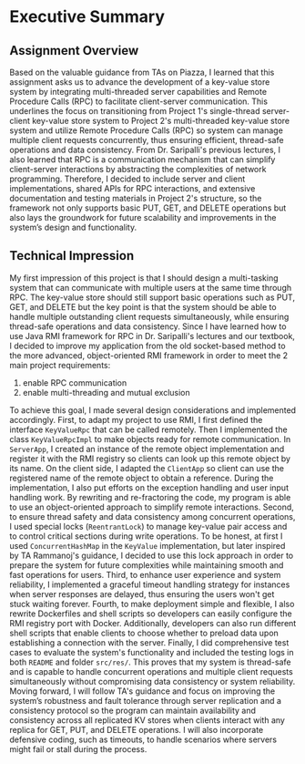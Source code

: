 # Executive Summary

## Assignment Overview

Based on the valuable guidance from TAs on Piazza, I learned that this assignment asks us to advance the development of 
a key-value store system by integrating multi-threaded server capabilities and Remote Procedure Calls (RPC) to facilitate
client-server communication. This underlines the focus on transitioning from Project 1's single-thread server-client
key-value store system to Project 2's multi-threaded key-value store system and utilize Remote Procedure Calls (RPC) so
system can manage multiple client requests concurrently, thus ensuring efficient, thread-safe operations and data
consistency. From Dr. Saripalli's previous lectures, I also learned that RPC is a communication mechanism that can
simplify client-server interactions by abstracting the complexities of network programming. Therefore, I decided to 
include server and client implementations, shared APIs for RPC interactions, and extensive documentation and testing 
materials in Project 2's structure, so the framework not only supports basic PUT, GET, and DELETE operations
but also lays the groundwork for future scalability and improvements in the system’s design and functionality.

## Technical Impression

My first impression of this project is that I should design a multi-tasking system that can communicate with multiple 
users at the same time through RPC. The key-value store should still support basic operations such as PUT, GET, and 
DELETE but the key point is that the system should be able to handle multiple outstanding client requests simultaneously, 
while ensuring thread-safe operations and data consistency. Since I have learned how to use Java RMI framework for RPC 
in Dr. Saripalli's lectures and our textbook, I decided to improve my application from the old socket-based method to 
the more advanced, object-oriented RMI framework in order to meet the 2 main project requirements: 
1) enable RPC communication 
2) enable multi-threading and mutual exclusion

To achieve this goal, I made several design considerations and implemented accordingly. First, to adapt my project to use
RMI, I first defined the interface `KeyValueRpc` that can be called remotely. Then I implemented the class 
`KeyValueRpcImpl` to make objects ready for remote communication. In `ServerApp`, I created an instance of the remote object 
implementation and register it with the RMI registry so clients can look up this remote object by its name. On the
client side, I adapted the `ClientApp` so client can use the registered name of the remote object to obtain a reference. 
During the implementation, I also put efforts on the exception handling and user input handling work. By rewriting and
re-fractoring the code, my program is able to use an object-oriented approach to simplify remote interactions. Second,
to ensure thread safety and data consistency among concurrent operations, I used special locks (`ReentrantLock`) to
manage key-value pair access and to control critical sections during write operations. To be honest, at first I used 
`ConcurrentHashMap` in the `KeyValue` implementation, but later inspired by TA Rammanoj's guidance, I decided to use this 
lock approach in order to prepare the system for future complexities while maintaining smooth and fast operations for 
users. Third, to enhance user experience and system reliability, I implemented a graceful timeout handling strategy for
instances when server responses are delayed, thus ensuring the users won't get stuck waiting forever. Fourth, to make 
deployment simple and flexible, I also rewrite Dockerfiles and shell scripts so developers can easily configure the RMI 
registry port with Docker. Additionally, developers can also run different shell scripts that enable clients to choose 
whether to preload data upon establishing a connection with the server. Finally, I did comprehensive test cases to 
evaluate the system's functionality and included the testing logs in both `README` and folder `src/res/`. This proves 
that my system is thread-safe and is capable to handle concurrent operations and multiple client requests simultaneously 
without compromising data consistency or system reliability. Moving forward, I will follow TA's guidance and focus on 
improving the system’s robustness and fault tolerance through server replication and a consistency protocol so the 
program can maintain availability and consistency across all replicated KV stores when clients interact with any replica
for GET, PUT, and DELETE operations. I will also incorporate defensive coding, such as timeouts, to handle scenarios 
where servers might fail or stall during the process.